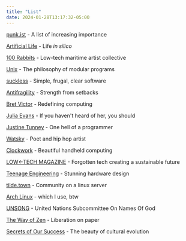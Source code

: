 ```yaml
---
title: "List"
date: 2024-01-28T13:17:32-05:00
---
```


[punk.ist](http://punk.ist) - A list of increasing importance 

[Artificial Life](https://alife.org/encyclopedia/introduction/artificial-life/) - Life *in silico* 

[100 Rabbits](https://100r.co/site/home.html) - Low-tech maritime artist collective

[Unix](https://en.wikipedia.org/wiki/Unix_philosophy) - The philosophy of modular programs

[suckless](https://suckless.org/) - Simple, frugal, clear software

[Antifragility](https://en.wikipedia.org/wiki/Antifragility) - Strength from setbacks

[Bret Victor](http://worrydream.com/) - Redefining computing

[Julia Evans](https://jvns.ca/) - If you haven't heard of her, you should

[Justine Tunney](http://justine.lol/) - One hell of a programmer

[Watsky](https://gwatsky.bandcamp.com/) - Poet and hip hop artist

[Clockwork](https://www.clockworkpi.com/) - Beautiful handheld computing

[LOW←TECH MAGAZINE](https://solar.lowtechmagazine.com/) - Forgotten tech creating a sustainable future

[Teenage Engineering](https://teenage.engineering/products) - Stunning hardware design

[tilde.town](http://tilde.town/) - Community on a linux server

[Arch Linux](https://wiki.archlinux.org/) - which I use, btw

[UNSONG](https://unsongbook.com/) - United Nations Subcommittee On Names Of God

[The Way of Zen](https://en.wikipedia.org/wiki/The_Way_of_Zen) - Liberation on paper

[Secrets of Our Success](https://secretofoursuccess.fas.harvard.edu/) - The beauty of cultural evolution
